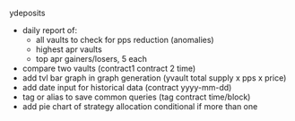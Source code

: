 ydeposits
- daily report of:
  - all vaults to check for pps reduction (anomalies)
  - highest apr vaults
  - top apr gainers/losers, 5 each
- compare two vaults (contract1 contract 2 time)
- add tvl bar graph in graph generation (yvault total supply x pps x price)
- add date input for historical data (contract yyyy-mm-dd)
- tag or alias to save common queries (tag contract time/block)
- add pie chart of strategy allocation conditional if more than one
